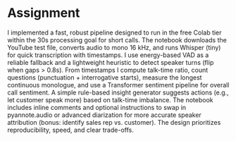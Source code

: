 # Assignment
I implemented a fast, robust pipeline designed to run in the free Colab tier within the 30s processing goal for short calls. 
The notebook downloads the YouTube test file, converts audio to mono 16 kHz, and runs Whisper (tiny) for quick transcription with timestamps.
I use energy-based VAD as a reliable fallback and a lightweight heuristic to detect speaker turns (flip when gaps > 0.8s).
From timestamps I compute talk-time ratio, count questions (punctuation + interrogative starts), measure the longest continuous monologue, and use a Transformer sentiment pipeline for overall call sentiment. 
A simple rule-based insight generator suggests actions (e.g., let customer speak more) based on talk-time imbalance. 
The notebook includes inline comments and optional instructions to swap in pyannote.audio or advanced diarization for more accurate speaker attribution (bonus: identify sales rep vs. customer). 
The design prioritizes reproducibility, speed, and clear trade-offs.
